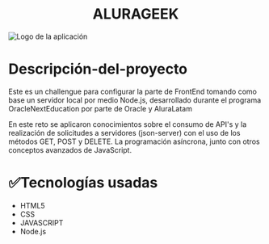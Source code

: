 <h1 align="center"> ALURAGEEK </h1>

![Logo de la aplicación](https://github.com/AlexisVillaverde/challengue_alurageek/assets/157552242/c3e3aece-dbf2-4d23-ac2c-4f5d333b0425)

# Descripción-del-proyecto
Este es un challengue para configurar la parte de FrontEnd tomando como base un servidor local por medio Node.js, desarrollado durante el programa OracleNextEducation por parte de Oracle y AluraLatam

En este reto se aplicaron conocimientos sobre el consumo de API's y la realización de solicitudes a servidores (json-server) con el uso de los métodos GET, POST y DELETE.
La programación asíncrona, junto con otros conceptos avanzados de JavaScript.

# ✅Tecnologías usadas
- HTML5
- CSS
- JAVASCRIPT
- Node.js
